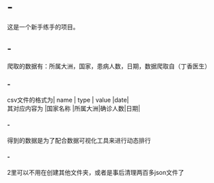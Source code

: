 # -
这是一个新手练手的项目。

## -
爬取的数据有：所属大洲，国家，患病人数，日期，数据爬取自（丁香医生）

### -

csv文件的格式为|  name   |  type  | value  |date|   
其对应内容为   |国家名称 |所属大洲|确诊人数|日期|  
               
#### - 
得到的数据是为了配合数据可视化工具来进行动态排行

#### -
2里可以不用在创建其他文件夹，或者是事后清理两百多json文件了
